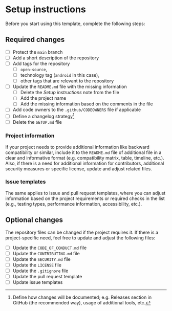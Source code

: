 # Setup instructions

Before you start using this template, complete the following steps:

## Required changes

- [ ] Protect the `main` branch
- [ ] Add a short description of the repository
- [ ] Add tags for the repository
  - [ ] `open-source`,
  - [ ] technology tag (`android` in this case),
  - [ ] other tags that are relevant to the repository
- [ ] Update the `README.md` file with the missing information
  - [ ] Delete the _Setup instructions_ note from the file
  - [ ] Add the project name
  - [ ] Add the missing information based on the comments in the file
- [ ] Add code owners to the `.github/CODEOWNERS` file if applicable
- [ ] Define a changelog strategy[^1]
- [ ] Delete the `SETUP.md` file

### Project information

If your project needs to provide additional information like backward compatibility or similar, include it to the `README.md` file of additional file in a clear and informative format (e.g. compatibility matrix, table, timeline, etc.). Also, if there is a need for additional information for contributors, additional security measures or specific license, update and adjust related files.

### Issue templates

The same applies to issue and pull request templates, where you can adjust information based on the project requirements or required checks in the list (e.g., testing types, performance information, accessibility, etc.).
  
## Optional changes

The repository files can be changed if the project requires it. If there is a project-specific need, feel free to update and adjust the following files:

- [ ] Update the `CODE_OF_CONDUCT.md` file
- [ ] Update the `CONTRIBUTING.md` file
- [ ] Update the `SECURITY.md` file
- [ ] Update the `LICENSE` file
- [ ] Update the `.gitignore` file
- [ ] Update the pull request template
- [ ] Update issue templates

[^1]: Define how changes will be documented; e.g. Releases section in GitHub (the recommended way), usage of additional tools, etc.